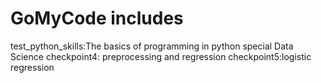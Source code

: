 # GoMyCode includes
 
test_python_skills:The basics of programming in python special Data Science 
checkpoint4: preprocessing and regression
checkpoint5:logistic regression
